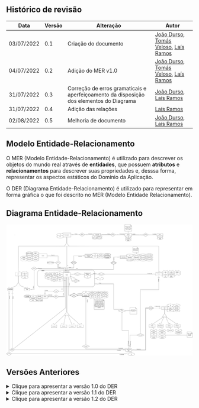 
## Histórico de revisão
 
| Data       | Versão | Alteração            | Autor                                     |
| ---------- | ------ | -------------------- | ----------------------------------------- |
| 03/07/2022 | 0.1    | Criação do documento | [João Durso](https://github.com/jvsdurso),  [Tomás Veloso](https://github.com/tomasvelos0), [Laís Ramos](https://github.com/laisramos123) |
| 04/07/2022 | 0.2    | Adição do MER v1.0   | [João Durso](https://github.com/jvsdurso),  [Tomás Veloso](https://github.com/tomasvelos0), [Laís Ramos](https://github.com/laisramos123)|
| 31/07/2022 | 0.3    | Correção de erros gramaticais e aperfeiçoamento da disposição dos elementos do Diagrama  | [João Durso](https://github.com/jvsdurso), [Laís Ramos](https://github.com/laisramos123)|
| 31/07/2022 | 0.4    | Adição das relações |  [Laís Ramos](https://github.com/laisramos123)|
| 02/08/2022 | 0.5    | Melhoria de documento |  [João Durso](https://github.com/jvsdurso), [Laís Ramos](https://github.com/laisramos123)|
 
## Modelo Entidade-Relacionamento
 
O MER (Modelo Entidade-Relacionamento) é utilizado para descrever os objetos do mundo real através de **entidades**, que possuem **atributos** e **relacionamentos** para descrever suas propriedades e, desssa forma, representar os aspectos estáticos do Domínio da Aplicação.
 
O DER (Diagrama Entidade-Relacionamento) é utilizado para representar em forma gráfica o que foi descrito no MER (Modelo Entidade Relacionamento).
 
## Diagrama Entidade-Relacionamento
 
![DER v1.2](../assets/images/MER/DERv1_2.png)
 
## Versões Anteriores
 
<details>
<summary>Clique para apresentar a versão 1.0 do DER</summary>
 
### DER v1.0
 
Como o Diagrama Entidade-Relacionamento foi feito no [Google Drive](https://drive.google.com/file/d/1guPJuix8kxib0uT8hAv54tWpBJPTuFqz/view?usp=sharing), através da plataforma Diagrams(draw.io), não teve como restaurar todo o histórico de modificações. Portanto, somente as mudanças a partir da versão 1.0 serão documentadas.
 
![DER v1.0](../assets/images/MER/DERv1_0.png)
 
**Autor(es):** 
[João Durso](https://github.com/jvsdurso) <br><br>
</details>
 
<details>
<summary>Clique para apresentar a versão 1.1 do DER</summary>
 
### DER v1.1
As modificações realizadas nesta versão foram:
- Mudar localização, região e mapa para a direita, para facilitar o entendimento do diagrama;
- Nome de criatura agora é chave candidata (único);
- Adição do atributo 'nome' em mapa, região e NPC;
- O email passa a ser chave primária de conta;
- ContaPossuiPlayer agora só possui o último acesso, que foi retirado de 'Player';
- Adição de 'level' em 'Player';
- Nome de player passa a ser chave primária de player;
- Player não possui mais capacidade, que foi atrelado ao inventário e às habilidades;
- Habilidade e Inventário não possui mais um id próprio, pois são entidades fraca. Agora a chave primária é o próprio 'Player' por meio de 'nomePlayer';
- Vocação não é mais um atributo genérico de Item;
- Correções gramaticais.
 
 
![DER v1.1](../assets/images/MER/DERv1_1.png)
 
**Autor(es):** 
[João Durso](https://github.com/jvsdurso) <br>
[Lais Ramos](https://github.com/laisramos123) <br><br>
</details>

<details>
<summary>Clique para apresentar a versão 1.2 do DER</summary>
 
### DER v1.2
As modificações realizadas nesta versão foram:
- Adição de papéis para melhor entendimento do diagrama;
- Adição de detalhes visuais (dois traços embaixo) para definir chaves candidatas.
 
 
![DER v1.2](../assets/images/MER/DERv3.png)
 
**Autor(es):** 
[João Durso](https://github.com/jvsdurso) <br>
[Lais Ramos](https://github.com/laisramos123) <br><br>
</details>
 


